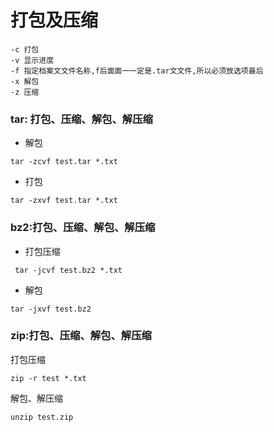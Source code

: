 #                                                                                                                                                                                                                                                                                                                                                                                                                                                                                                                                                                                                                                                                                        打包及压缩

```shell
-c 打包
-v 显示进度
-f 指定档案文文件名称,f后面面一一定是.tar文文件,所以必须放选项最后
-x 解包
-z 压缩
```

### tar: 打包、压缩、解包、解压缩

- 解包

```shell
tar -zcvf test.tar *.txt
```

- 打包

```shell
tar -zxvf test.tar *.txt
```

### bz2:打包、压缩、解包、解压缩

- 打包压缩

```shell
 tar -jcvf test.bz2 *.txt
```

- 解包

```shell
tar -jxvf test.bz2
```

### zip:打包、压缩、解包、解压缩

打包压缩

```shell
zip -r test *.txt
```

解包、解压缩

```shell
unzip test.zip
```